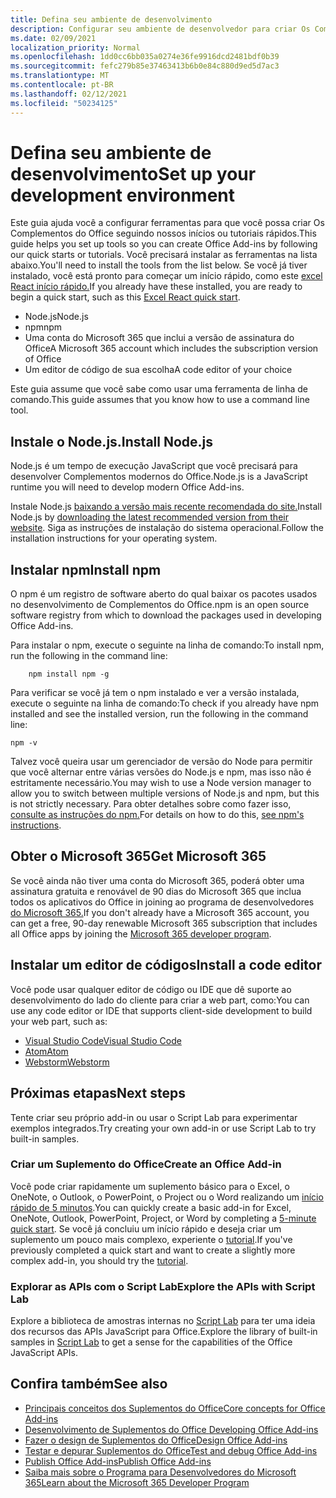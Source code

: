 ```yaml
---
title: Defina seu ambiente de desenvolvimento
description: Configurar seu ambiente de desenvolvedor para criar Os Complementos do Office.
ms.date: 02/09/2021
localization_priority: Normal
ms.openlocfilehash: 1dd0cc6bb035a0274e36fe9916dcd2481bdf0b39
ms.sourcegitcommit: fefc279b85e37463413b6b0e84c880d9ed5d7ac3
ms.translationtype: MT
ms.contentlocale: pt-BR
ms.lasthandoff: 02/12/2021
ms.locfileid: "50234125"
---
```

# <a name="set-up-your-development-environment"></a><span data-ttu-id="e05d6-103">Defina seu ambiente de desenvolvimento</span><span class="sxs-lookup"><span data-stu-id="e05d6-103">Set up your development environment</span></span>

<span data-ttu-id="e05d6-104">Este guia ajuda você a configurar ferramentas para que você possa criar Os Complementos do Office seguindo nossos inícios ou tutoriais rápidos.</span><span class="sxs-lookup"><span data-stu-id="e05d6-104">This guide helps you set up tools so you can create Office Add-ins by following our quick starts or tutorials.</span></span> <span data-ttu-id="e05d6-105">Você precisará instalar as ferramentas na lista abaixo.</span><span class="sxs-lookup"><span data-stu-id="e05d6-105">You'll need to install the tools from the list below.</span></span> <span data-ttu-id="e05d6-106">Se você já tiver instalado, você está pronto para começar um início rápido, como este [excel React início rápido.](../quickstarts/excel-quickstart-react.md)</span><span class="sxs-lookup"><span data-stu-id="e05d6-106">If you already have these installed, you are ready to begin a quick start, such as this [Excel React quick start](../quickstarts/excel-quickstart-react.md).</span></span>

- <span data-ttu-id="e05d6-107">Node.js</span><span class="sxs-lookup"><span data-stu-id="e05d6-107">Node.js</span></span>
- <span data-ttu-id="e05d6-108">npm</span><span class="sxs-lookup"><span data-stu-id="e05d6-108">npm</span></span>
- <span data-ttu-id="e05d6-109">Uma conta do Microsoft 365 que inclui a versão de assinatura do Office</span><span class="sxs-lookup"><span data-stu-id="e05d6-109">A Microsoft 365 account which includes the subscription version of Office</span></span>
- <span data-ttu-id="e05d6-110">Um editor de código de sua escolha</span><span class="sxs-lookup"><span data-stu-id="e05d6-110">A code editor of your choice</span></span>

<span data-ttu-id="e05d6-111">Este guia assume que você sabe como usar uma ferramenta de linha de comando.</span><span class="sxs-lookup"><span data-stu-id="e05d6-111">This guide assumes that you know how to use a command line tool.</span></span> 

## <a name="install-nodejs"></a><span data-ttu-id="e05d6-112">Instale o Node.js.</span><span class="sxs-lookup"><span data-stu-id="e05d6-112">Install Node.js</span></span>

<span data-ttu-id="e05d6-113">Node.js é um tempo de execução JavaScript que você precisará para desenvolver Complementos modernos do Office.</span><span class="sxs-lookup"><span data-stu-id="e05d6-113">Node.js is a JavaScript runtime you will need to develop modern Office Add-ins.</span></span>

<span data-ttu-id="e05d6-114">Instale Node.js [baixando a versão mais recente recomendada do site.](https://nodejs.org)</span><span class="sxs-lookup"><span data-stu-id="e05d6-114">Install Node.js by [downloading the latest recommended version from their website](https://nodejs.org).</span></span> <span data-ttu-id="e05d6-115">Siga as instruções de instalação do sistema operacional.</span><span class="sxs-lookup"><span data-stu-id="e05d6-115">Follow the installation instructions for your operating system.</span></span>

## <a name="install-npm"></a><span data-ttu-id="e05d6-116">Instalar npm</span><span class="sxs-lookup"><span data-stu-id="e05d6-116">Install npm</span></span>

<span data-ttu-id="e05d6-117">O npm é um registro de software aberto do qual baixar os pacotes usados no desenvolvimento de Complementos do Office.</span><span class="sxs-lookup"><span data-stu-id="e05d6-117">npm is an open source software registry from which to download the packages used in developing Office Add-ins.</span></span>

<span data-ttu-id="e05d6-118">Para instalar o npm, execute o seguinte na linha de comando:</span><span class="sxs-lookup"><span data-stu-id="e05d6-118">To install npm, run the following in the command line:</span></span>

```command&nbsp;line
    npm install npm -g
```

<span data-ttu-id="e05d6-119">Para verificar se você já tem o npm instalado e ver a versão instalada, execute o seguinte na linha de comando:</span><span class="sxs-lookup"><span data-stu-id="e05d6-119">To check if you already have npm installed and see the installed version, run the following in the command line:</span></span>

```command&nbsp;line
npm -v
```

<span data-ttu-id="e05d6-120">Talvez você queira usar um gerenciador de versão do Node para permitir que você alternar entre várias versões do Node.js e npm, mas isso não é estritamente necessário.</span><span class="sxs-lookup"><span data-stu-id="e05d6-120">You may wish to use a Node version manager to allow you to switch between multiple versions of Node.js and npm, but this is not strictly necessary.</span></span> <span data-ttu-id="e05d6-121">Para obter detalhes sobre como fazer isso, [consulte as instruções do npm.](https://docs.npmjs.com/downloading-and-installing-node-js-and-npm)</span><span class="sxs-lookup"><span data-stu-id="e05d6-121">For details on how to do this, [see npm's instructions](https://docs.npmjs.com/downloading-and-installing-node-js-and-npm).</span></span>

## <a name="get-microsoft-365"></a><span data-ttu-id="e05d6-122">Obter o Microsoft 365</span><span class="sxs-lookup"><span data-stu-id="e05d6-122">Get Microsoft 365</span></span>

<span data-ttu-id="e05d6-123">Se você ainda não tiver uma conta do Microsoft 365, poderá obter uma assinatura gratuita e renovável de 90 dias do Microsoft 365 que inclua todos os aplicativos do Office in joining ao programa de desenvolvedores [do Microsoft 365.](https://developer.microsoft.com/office/dev-program)</span><span class="sxs-lookup"><span data-stu-id="e05d6-123">If you don't already have a Microsoft 365 account, you can get a free, 90-day renewable Microsoft 365 subscription that includes all Office apps by joining the [Microsoft 365 developer program](https://developer.microsoft.com/office/dev-program).</span></span>

## <a name="install-a-code-editor"></a><span data-ttu-id="e05d6-124">Instalar um editor de códigos</span><span class="sxs-lookup"><span data-stu-id="e05d6-124">Install a code editor</span></span>

<span data-ttu-id="e05d6-125">Você pode usar qualquer editor de código ou IDE que dê suporte ao desenvolvimento do lado do cliente para criar a web part, como:</span><span class="sxs-lookup"><span data-stu-id="e05d6-125">You can use any code editor or IDE that supports client-side development to build your web part, such as:</span></span>

- [<span data-ttu-id="e05d6-126">Visual Studio Code</span><span class="sxs-lookup"><span data-stu-id="e05d6-126">Visual Studio Code</span></span>](https://code.visualstudio.com/)
- [<span data-ttu-id="e05d6-127">Atom</span><span class="sxs-lookup"><span data-stu-id="e05d6-127">Atom</span></span>](https://atom.io)
- [<span data-ttu-id="e05d6-128">Webstorm</span><span class="sxs-lookup"><span data-stu-id="e05d6-128">Webstorm</span></span>](https://www.jetbrains.com/webstorm)

## <a name="next-steps"></a><span data-ttu-id="e05d6-129">Próximas etapas</span><span class="sxs-lookup"><span data-stu-id="e05d6-129">Next steps</span></span>

<span data-ttu-id="e05d6-130">Tente criar seu próprio add-in ou usar o Script Lab para experimentar exemplos integrados.</span><span class="sxs-lookup"><span data-stu-id="e05d6-130">Try creating your own add-in or use Script Lab to try built-in samples.</span></span>

### <a name="create-an-office-add-in"></a><span data-ttu-id="e05d6-131">Criar um Suplemento do Office</span><span class="sxs-lookup"><span data-stu-id="e05d6-131">Create an Office Add-in</span></span>

<span data-ttu-id="e05d6-132">Você pode criar rapidamente um suplemento básico para o Excel, o OneNote, o Outlook, o PowerPoint, o Project ou o Word realizando um [início rápido de 5 minutos](../index.yml).</span><span class="sxs-lookup"><span data-stu-id="e05d6-132">You can quickly create a basic add-in for Excel, OneNote, Outlook, PowerPoint, Project, or Word by completing a [5-minute quick start](../index.yml).</span></span> <span data-ttu-id="e05d6-133">Se você já concluiu um início rápido e deseja criar um suplemento um pouco mais complexo, experiente o [tutorial](../index.yml).</span><span class="sxs-lookup"><span data-stu-id="e05d6-133">If you've previously completed a quick start and want to create a slightly more complex add-in, you should try the [tutorial](../index.yml).</span></span>

### <a name="explore-the-apis-with-script-lab"></a><span data-ttu-id="e05d6-134">Explorar as APIs com o Script Lab</span><span class="sxs-lookup"><span data-stu-id="e05d6-134">Explore the APIs with Script Lab</span></span>

<span data-ttu-id="e05d6-135">Explore a biblioteca de amostras internas no [Script Lab](explore-with-script-lab.md) para ter uma ideia dos recursos das APIs JavaScript para Office.</span><span class="sxs-lookup"><span data-stu-id="e05d6-135">Explore the library of built-in samples in [Script Lab](explore-with-script-lab.md) to get a sense for the capabilities of the Office JavaScript APIs.</span></span>

## <a name="see-also"></a><span data-ttu-id="e05d6-136">Confira também</span><span class="sxs-lookup"><span data-stu-id="e05d6-136">See also</span></span>

- [<span data-ttu-id="e05d6-137">Principais conceitos dos Suplementos do Office</span><span class="sxs-lookup"><span data-stu-id="e05d6-137">Core concepts for Office Add-ins</span></span>](../overview/core-concepts-office-add-ins.md)
- [<span data-ttu-id="e05d6-138">Desenvolvimento de Suplementos do Office </span><span class="sxs-lookup"><span data-stu-id="e05d6-138">Developing Office Add-ins</span></span>](../develop/develop-overview.md)
- [<span data-ttu-id="e05d6-139">Fazer o design de Suplementos do Office</span><span class="sxs-lookup"><span data-stu-id="e05d6-139">Design Office Add-ins</span></span>](../design/add-in-design.md)
- [<span data-ttu-id="e05d6-140">Testar e depurar Suplementos do Office</span><span class="sxs-lookup"><span data-stu-id="e05d6-140">Test and debug Office Add-ins</span></span>](../testing/test-debug-office-add-ins.md)
- [<span data-ttu-id="e05d6-141">Publish Office Add-ins</span><span class="sxs-lookup"><span data-stu-id="e05d6-141">Publish Office Add-ins</span></span>](../publish/publish.md)
- [<span data-ttu-id="e05d6-142">Saiba mais sobre o Programa para Desenvolvedores do Microsoft 365</span><span class="sxs-lookup"><span data-stu-id="e05d6-142">Learn about the Microsoft 365 Developer Program</span></span>](https://developer.microsoft.com/microsoft-365/dev-program)